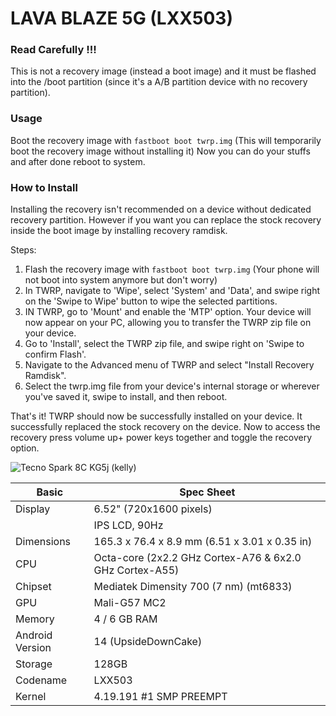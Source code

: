 # LAVA BLAZE 5G (LXX503)

### Read Carefully !!!
This is not a recovery image (instead a boot image) and it must be flashed into the /boot partition (since it's a A/B partition device with no recovery partition). 

### Usage 
Boot the recovery image with `fastboot boot twrp.img` (This will temporarily boot the recovery image without installing it)
Now you can do your stuffs and after done reboot to system.

### How to Install 
Installing the recovery isn't recommended on a device without dedicated recovery partition. 
However if you want you can replace the stock recovery inside the boot image by installing recovery ramdisk.

Steps:

1. Flash the recovery image with `fastboot boot twrp.img` (Your phone will not boot into system anymore but don't worry)
2. In TWRP, navigate to 'Wipe', select 'System' and 'Data', and swipe right on the 'Swipe to Wipe' button to wipe the selected partitions.
3. IN TWRP, go to 'Mount' and enable the 'MTP' option. Your device will now appear on your PC, allowing you to transfer the TWRP zip file on your device.
4. Go to 'Install', select the TWRP zip file, and swipe right on 'Swipe to confirm Flash'.
5. Navigate to the Advanced menu of TWRP and select "Install Recovery Ramdisk".
6. Select the twrp.img file from your device's internal storage or wherever you've saved it, swipe to install, and then reboot.
   
That's it! TWRP should now be successfully installed on your device. It successfully replaced the stock recovery on the device.
Now to access the recovery press volume up+ power keys together and toggle the recovery option.

![Tecno Spark 8C KG5j (kelly)](https://fdn2.gsmarena.com/vv/pics/lava/lava-blaze-5g-01.jpg)

|Basic               |Spec Sheet|
|--                  |--                    |
|Display             |6.52" (720x1600 pixels) |
  || IPS LCD, 90Hz||
|Dimensions          |165.3 x 76.4 x 8.9 mm (6.51 x 3.01 x 0.35 in)                |
|CPU                 |Octa-core (2x2.2 GHz Cortex-A76 & 6x2.0 GHz Cortex-A55)      |
|Chipset             |Mediatek Dimensity 700 (7 nm) (mt6833)|
|GPU                 |Mali-G57 MC2                                           |
|Memory              |4 / 6 GB RAM                                                     |
|Android Version     |14 (UpsideDownCake)                                    |
|Storage             |128GB |
|Codename             |LXX503 |
|Kernel               |4.19.191 #1 SMP PREEMPT|

